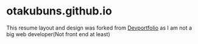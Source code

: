 # otakubuns.github.io

This resume layout and design was forked from [Devportfolio](https://github.com/RyanFitzgerald/devportfolio) as I am not a big web developer(Not front end at least)
